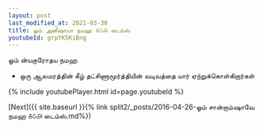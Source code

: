 ```yaml
---
layout: post
last_modified_at: 2021-03-30
title: ஓம் அனீஷாயா நமஹ ௧௦௮ டைம்ஸ்
youtubeId: grpYK5KiBng
---
```

 
 
 ஓம் ன்யகுரோதய நமஹ  
 
 -  ஒரு ஆலமரத்தின் கீழ் தட்சிணாமூர்த்தியின் வடிவத்தை யார் ஏற்றுக்கொள்கிறார்கள் 
 
  
 
  
 
 
 
 
 
 


{% include youtubePlayer.html id=page.youtubeId %}
 
[Next]({{ site.baseurl }}{% link  split2/_posts/2016-04-26-ஓம் சான்றாம்ஷாவே நமஹ ௧௦௮ டைம்ஸ்.md%})
 
